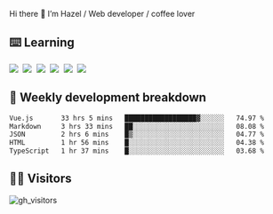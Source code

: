 
Hi there 👋 I’m Hazel / Web developer / coffee lover

## ⌨️ Learning

<samp>
 <a href="https://github.com/vuejs/core"><img src="https://api.iconify.design/logos:vue.svg" /></a>
  <a href="https://github.com/vuejs/core"><img src="https://api.iconify.design/logos:react.svg" /></a>
  <a href="https://github.com/solidjs/solid"><img src="https://api.iconify.design/logos:solidjs.svg" /></a>
  <a href="https://github.com/vitejs/vite"><img src="https://api.iconify.design/logos:vitejs.svg" /></a>
  <a href="https://github.com/microsoft/TypeScript"><img src="https://api.iconify.design/logos:typescript-icon.svg" /></a> 
  <a href="https://github.com/unocss/unocss"><img src="https://api.iconify.design/logos:unocss.svg" /></a>
  

</samp>


## 🦀 Weekly development breakdown

<!--START_SECTION:waka-->

```txt
Vue.js       33 hrs 5 mins   ██████████████████▓░░░░░░   74.97 %
Markdown     3 hrs 33 mins   ██░░░░░░░░░░░░░░░░░░░░░░░   08.08 %
JSON         2 hrs 6 mins    █▒░░░░░░░░░░░░░░░░░░░░░░░   04.77 %
HTML         1 hr 56 mins    █░░░░░░░░░░░░░░░░░░░░░░░░   04.38 %
TypeScript   1 hr 37 mins    █░░░░░░░░░░░░░░░░░░░░░░░░   03.68 %
```

<!--END_SECTION:waka-->
## 👬🏻 Visitors

![gh_visitors](https://profile-counter.glitch.me/Hazel-Lin/count.svg)

